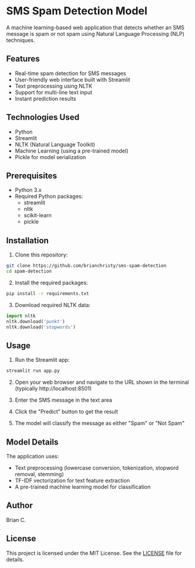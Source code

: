 # SMS Spam Detection Model

A machine learning-based web application that detects whether an SMS message is spam or not spam using Natural Language Processing (NLP) techniques.

## Features

- Real-time spam detection for SMS messages
- User-friendly web interface built with Streamlit
- Text preprocessing using NLTK
- Support for multi-line text input
- Instant prediction results

## Technologies Used

- Python
- Streamlit
- NLTK (Natural Language Toolkit)
- Machine Learning (using a pre-trained model)
- Pickle for model serialization

## Prerequisites

- Python 3.x
- Required Python packages:
  - streamlit
  - nltk
  - scikit-learn
  - pickle

## Installation

1. Clone this repository:
```bash
git clone https://github.com/brianchristy/sms-spam-detection
cd spam-detection
```

2. Install the required packages:
```bash
pip install -r requirements.txt
```

3. Download required NLTK data:
```python
import nltk
nltk.download('punkt')
nltk.download('stopwords')
```

## Usage

1. Run the Streamlit app:
```bash
streamlit run app.py
```

2. Open your web browser and navigate to the URL shown in the terminal (typically http://localhost:8501)

3. Enter the SMS message in the text area

4. Click the "Predict" button to get the result

5. The model will classify the message as either "Spam" or "Not Spam"

## Model Details

The application uses:
- Text preprocessing (lowercase conversion, tokenization, stopword removal, stemming)
- TF-IDF vectorization for text feature extraction
- A pre-trained machine learning model for classification

## Author

Brian C.

## License

This project is licensed under the MIT License. See the [LICENSE](https://choosealicense.com/licenses/mit/) file for details.
